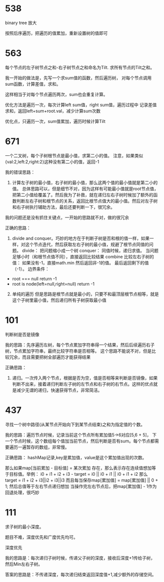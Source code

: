# 538
binary tree 放大

按照后序遍历，把遍历的值累加，重新设置树的值即可

# 563
每个节点的左子树节点之和-右子树节点之和命名为Tilt.
求所有节点的Tilt之和。

我一开始的做法是，先写一个求sum值的函数，然后遍历树，
对每个节点调用sum函数，计算差值，求和。

这样相当于对每个节点遍历两次，sum也会重复计算。

优化方法是遍历一次，每次计算left sum值，right sum值，遍历过程中
记录差值求和，返回left+sum+root.val，减少计算sum次数

优化点，只遍历一次，sum值累加，遍历时候计算Tilt

# 671
一个二叉树，每个子树根节点是最小值，求第二小的值。
注意，如果类似 {val:2,left:2,right:2}这种没有第二小的值，返回-1

我的错误思路：
1. 计算左子树的最小值，右子树的最小值，那么这两个值的最小值就是第二小的值。
总体思路可以，但是细节不对，因为这样有可能最小值就是root节点值，把第二小值给覆盖了。然后我为了补救，就在递归左右子树时候加了额外的函数判断左右子树和根节点的关系，返回比根节点值大的最小值。然后对左子树和右子树执行辅助方法，最后还要判断一下，很冗余。

我的问题还是没有抓住关键点，一开始的思路就不对，做的很冗余

正确的思路：
1. divide and conquer。巧妙的地方在于判断子树是否和根的值一样，如果一样，对这个节点迭代，然后获取左右子树的最小值，规避了根节点同值的问题。
divide：
把问题缩小成一个树
conquer：
同值时候，递归求值。
当问题足够小时（和根节点值不同），直接返回比较结果
combine
比较左右子树的值：
如果没有-1，直接math.min
然后返回非-1的值。
最后返回剩下的值（-1）。
边界条件：
* root === null return -1
* root is node(left=null,right=null) return -1
2. 单纯的遍历
但是思路是根节点就是最小的，只要不和最顶层根节点相等，就是这个子树里最小值，然后递归所有子树获取最小值

# 101
判断树是否是镜像

我的思路：先序遍历左树，每个节点累加字符串得一个结果，然后后续遍历右子树，节点累加字符串，最终比较字符串是否相等。
这个思路不能说不对，但是比较冗余，而且需要把树全部遍历才能获得结果

正确思路：
1. 递归。一次传入两个节点，根据是否为空，值是否相等来判断是否镜像，如果判断不出来，接着递归判断左子树的左节点和右子树的右节点。这样的优点就是减少无谓的递归，快速获得节点，非常简洁。


# 437
寻找一个树中路径(从某节点开始向下到某节点结束)之和为指定值的个数。

我的思路：遍历节点时候，记录当前这个节点所有累加值5->6对应[5,6 + 5]，
下一个节点时候，这个数组每个值加当前节点，然后判断是否有sum。每个节点都需要遍历一遍暂存的数组，非常慢。

正确思路：
hashMap记录,key是累加值，value是这个累加值出现的次数。

那么如果map[当前累加 - 目标值] = 某次累加 存在，那么表示存在连续值想加等于目标值。举例：
i0 + i1 + i2 + i3 - target = i0 || i0 + i1 || i0 + i1 + i2
那么target = i1 + i2 + i3||i2 + i3||i3
而且每当保存map[累加值] = map[累加值] || 0 + 1;
然后总值等于左右节点递归想加
当操作完左右节点后，把map[累加值] - 1作为回退处理，很巧妙

# 111
求子树的最小深度。

题目不难，深度优先和广度优先均可。

深度优先

我的思路是：每次递归子树时候，传递父子树的深度，接收后深度+1传给子树，然后Min左右子树。

答案的思路是：不传递深度，每次递归结束返回深度值+1,减少额外的存储空间。
